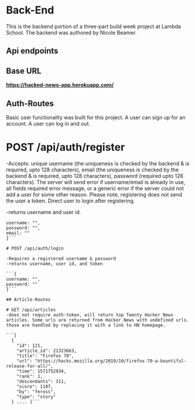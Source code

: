 # Back-End

This is the backend portion of a three-part build week project at Lambda School. The backend was authored by Nicole Beamer.

## Api endpoints

## Base URL 

**https://hacked-news-app.herokuapp.com/**

## Auth-Routes

Basic user functionality was built for this project. A user can sign up for an account. A user can log in and out.

# POST /api/auth/register

-Accepts: unique username (the uniqueness is checked by the backend & is required, upto 128 characters), email (the uniqueness is checked by the backend & is required, upto 128 characters), password (required upto 128 characters). The server will send error if username/email is already in use, all fields required error message, or a generic error if the server could not add a user for some other reason. Please note, registering does not send the user a token. Direct user to login after registering.

-returns username and user id.
```{
username: "",
password: "",
email: ""
}```

# POST /api/auth/login

-Requires a registered username & password
-returns username, user id, and token

```{
username: "",
password: ""
}```

## Article-Routes

# GET /api/articles
-does not require auth-token, will return top Twenty Hacker News articles. Some urls are returned from Hacker News with undefined urls. those are handled by replacing it with a link to HN homepage.

```[
  {
    "id": 121,
    "article_id": 21323663,
    "title": "Firefox 70",
    "url": "https://hacks.mozilla.org/2019/10/firefox-70-a-bountiful-release-for-all/",
    "time": 1571752934,
    "rank": 1,
    "descendants": 311,
    "score": 1107,
    "by": "feross",
    "type": "story"
  } .... ]```